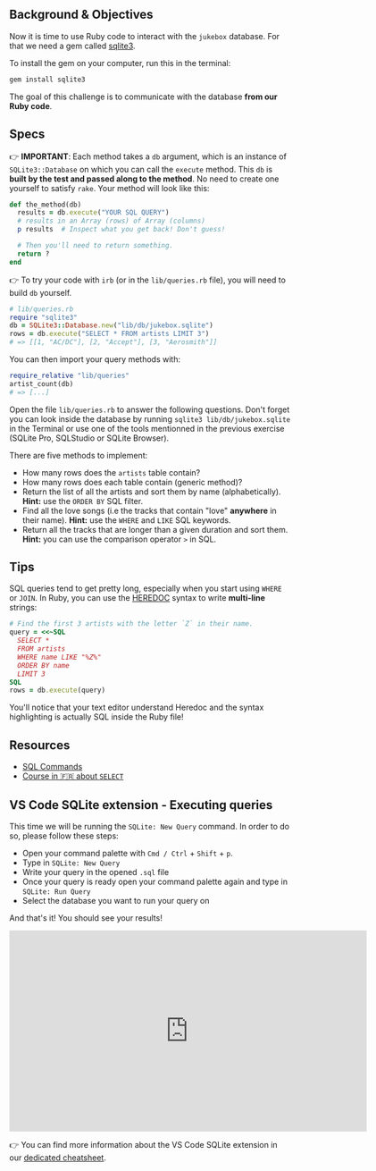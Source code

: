 ## Background & Objectives

Now it is time to use Ruby code to interact with the `jukebox` database. For that we need a gem called [sqlite3](http://rubygems.org/gems/sqlite3).

To install the gem on your computer, run this in the terminal:

```bash
gem install sqlite3
```

The goal of this challenge is to communicate with the database **from our Ruby code**.

## Specs

👉 **IMPORTANT**: Each method takes a `db` argument, which is an instance of `SQLite3::Database` on which you can call the `execute` method. This `db` is **built by the test and passed along to the method**. No need to create one yourself to satisfy `rake`. Your method will look like this:

```ruby
def the_method(db)
  results = db.execute("YOUR SQL QUERY")
  # results in an Array (rows) of Array (columns)
  p results  # Inspect what you get back! Don't guess!

  # Then you'll need to return something.
  return ?
end
```

👉 To try your code with `irb` (or in the `lib/queries.rb` file), you will need to build `db` yourself.

```ruby
# lib/queries.rb
require "sqlite3"
db = SQLite3::Database.new("lib/db/jukebox.sqlite")
rows = db.execute("SELECT * FROM artists LIMIT 3")
# => [[1, "AC/DC"], [2, "Accept"], [3, "Aerosmith"]]
```

You can then import your query methods with:

```ruby
require_relative "lib/queries"
artist_count(db)
# => [...]
```

Open the file `lib/queries.rb` to answer the following questions. Don't forget you can look inside the database by running `sqlite3 lib/db/jukebox.sqlite` in the Terminal or use one of the tools mentionned in the previous exercise (SQLite Pro, SQLStudio or SQLite Browser).

There are five methods to implement:

- How many rows does the `artists` table contain?
- How many rows does each table contain (generic method)?
- Return the list of all the artists and sort them by name (alphabetically). **Hint:** use the `ORDER BY` SQL filter.
- Find all the love songs (i.e the tracks that contain "love" **anywhere** in their name). **Hint:** use the `WHERE` and `LIKE` SQL keywords.
- Return all the tracks that are longer than a given duration and sort them. **Hint:** you can use the comparison operator `>` in SQL.

## Tips

SQL queries tend to get pretty long, especially when you start using `WHERE` or `JOIN`. In Ruby, you can use the [HEREDOC](https://www.rubyguides.com/2018/11/ruby-heredoc/) syntax to write **multi-line** strings:

```ruby
# Find the first 3 artists with the letter `Z` in their name.
query = <<~SQL
  SELECT *
  FROM artists
  WHERE name LIKE "%Z%"
  ORDER BY name
  LIMIT 3
SQL
rows = db.execute(query)
```

You'll notice that your text editor understand Heredoc and the syntax highlighting is actually SQL inside the Ruby file!

## Resources

* [SQL Commands](http://www.sqlcommands.net/)
* [Course in 🇫🇷 about `SELECT`](http://sqlpro.developpez.com/cours/sqlaz/select/#L3.4)

## VS Code SQLite extension - Executing queries

This time we will be running the  `SQLite: New Query` command. In order to do so, please follow these steps:

- Open your command palette with `Cmd / Ctrl` + `Shift` + `p`.
- Type in `SQLite: New Query`
- Write your query in the opened `.sql` file
- Once your query is ready open your command palette again and type in `SQLite: Run Query`
- Select the database you want to run your query on

And that's it! You should see your results!

<iframe src="https://player.vimeo.com/video/690525239?h=ca70e032e8" width="640" height="360" frameborder="0" webkitallowfullscreen mozallowfullscreen allowfullscreen></iframe>

👉 You can find more information about the VS Code SQLite extension in our [dedicated cheatsheet](https://kitt.lewagon.com/knowledge/cheatsheets/vs_code_sqlite_extension).
